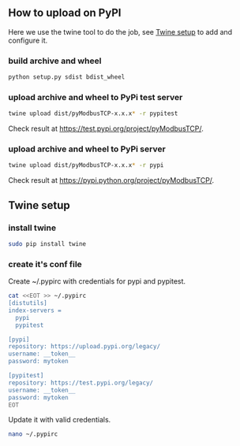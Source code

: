 ## How to upload on PyPI

Here we use the twine tool to do the job, see [Twine setup](#twine-setup) to add and configure it.


### build archive and wheel

```bash
python setup.py sdist bdist_wheel
```

### upload archive and wheel to PyPi test server

```bash
twine upload dist/pyModbusTCP-x.x.x* -r pypitest
```

Check result at https://test.pypi.org/project/pyModbusTCP/.

### upload archive and wheel to PyPi server

```bash
twine upload dist/pyModbusTCP-x.x.x* -r pypi
```

Check result at https://pypi.python.org/project/pyModbusTCP/.


## Twine setup

### install twine

```bash
sudo pip install twine
```

### create it's conf file

Create ~/.pypirc with credentials for pypi and pypitest.

```bash
cat <<EOT >> ~/.pypirc
[distutils]
index-servers =
  pypi
  pypitest

[pypi]
repository: https://upload.pypi.org/legacy/
username: __token__
password: mytoken

[pypitest]
repository: https://test.pypi.org/legacy/
username: __token__
password: mytoken
EOT
```
Update it with valid credentials.

```bash
nano ~/.pypirc
```
